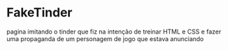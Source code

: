 ﻿# FakeTinder
 pagina imitando o tinder que fiz na intenção de treinar HTML e CSS e fazer uma propaganda de um personagem de jogo que estava anunciando 
